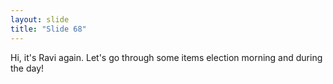 ```yaml
---
layout: slide
title: "Slide 68"
---
```


Hi, it's Ravi again. Let's go through some items election morning and during the day!